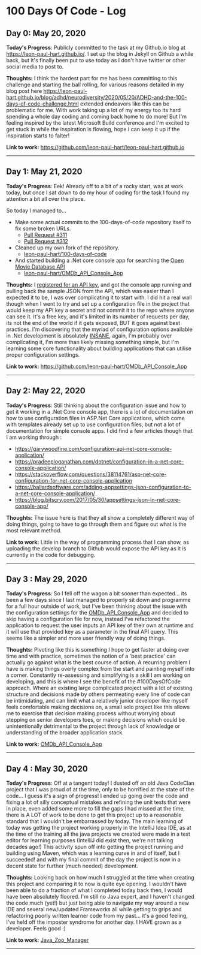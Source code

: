 # 100 Days Of Code - Log

## Day 0: May 20, 2020

**Today's Progress**: Publicly committed to the task at my Github.io blog at <https://leon-paul-hart.github.io/>. I set up the blog in Jekyll on Github a while back, but it's finally been put to use today as I don't have twitter or other social media to post to.

**Thoughts:** I think the hardest part for me has been committing to this challenge and starting the ball rolling, for various reasons detailed in my blog post here <https://leon-paul-hart.github.io/blog/adhd/neurodiversity/2020/05/20/ADHD-and-the-100-days-of-code-challenge.html> extended endeavors like this can be problematic for me. With work taking up a lot of my energy too its hard spending a whole day coding and coming back home to do more! But I'm feeling inspired by the latest Microsoft Build conference and I'm excited to get stuck in while the inspiration is flowing, hope I can keep it up if the inspiration starts to falter!

**Link to work:** <https://github.com/leon-paul-hart/leon-paul-hart.github.io>

---

## Day 1: May 21, 2020

**Today's Progress**: Eek! Already off to a bit of a rocky start, was at work today, but once I sat down to do my hour of coding for the task I found my attention a bit all over the place.

So today I managed to...

- Make some actual commits to the 100-days-of-code repository itself to fix some broken URLs.
  - [Pull Request #311](https://github.com/kallaway/100-days-of-code/commit/6335f2d99b36f7ae289d10ba025fd27331b5ff20)
  - [Pull Request #312](https://github.com/kallaway/100-days-of-code/commit/37d919a796f840f85d64140d742c96b4001d71b9)
- Cleaned up my own fork of the repository.
  - [leon-paul-hart/100-days-of-code](https://github.com/leon-paul-hart/100-days-of-code/commits/master)
- And started building a .Net core console app for searching the [Open Movie Database API](https://www.omdbapi.com/)
  - [leon-paul-hart/OMDb_API_Console_App](https://github.com/leon-paul-hart/OMDb_API_Console_App)

**Thoughts:** I [registered for an API key](https://www.omdbapi.com/apikey.aspx), and got the console app running and pulling back the sample JSON from the API, which was easier than I expected it to be, I was over complicating it to start with. I did hit a real wall though when I went to try and set up a configuration file in the project that would keep my API key a secret and not commit it to the repo where anyone can see it. It's a free key, and it's limited in its number of requests per day, its not the end of the world if it gets exposed, BUT it goes against best practices. I'm discovering that the myriad of configuration options available in .Net development is absolutely [INSANE](https://docs.microsoft.com/en-gb/dotnet/api/system.configuration?view=dotnet-plat-ext-3.1), again, I'm probably over complicating it, I'm more than likely missing something simple, but I'm learning some core functionality about building applications that can utilise proper configuration settings.

**Link to work:** <https://github.com/leon-paul-hart/OMDb_API_Console_App>

---

## Day 2: May 22, 2020

**Today's Progress**: Still thinking about the configuration issue and how to get it working in a .Net Core console app, there is a lot of documentation on how to use configuration files in ASP.Net Core applications, which come with templates already set up to use configuration files, but not a lot of documentation for simple console apps. I did find a few articles though that I am working through :

- <https://garywoodfine.com/configuration-api-net-core-console-application/>
- <https://pradeeploganathan.com/dotnet/configuration-in-a-net-core-console-application/>
- <https://stackoverflow.com/questions/38114761/asp-net-core-configuration-for-net-core-console-application>
- <https://ballardsoftware.com/adding-appsettings-json-configuration-to-a-net-core-console-application/>
- <https://blog.bitscry.com/2017/05/30/appsettings-json-in-net-core-console-app/>

**Thoughts:** The issue here is that they all show a completely different way of doing things, going to have to go through them and figure out what is the most relevant method.

**Link to work:** Little in the way of programming process that I can show, as uploading the develop branch to Github would expose the API key as it is currently in the code for debugging.

---

## Day 3 : May 29, 2020

**Today's Progress**: So I fell off the wagon a bit sooner than expected... its been a few days since I last managed to properly sit down and programme for a full hour outside of work, but I've been thinking about the issue with the configuration settings for the [OMDb_API_Console_App](https://github.com/leon-paul-hart/OMDb_API_Console_App) and decided to skip having a configuration file for now, instead I've refactored the application to request the user inputs an API key of their own at runtime and it will use that provided key as a parameter in the final API query. This seems like a simpler and more user friendly way of doing things.

**Thoughts:** Pivoting like this is something I hope to get faster at doing over time and with practice, sometimes the notion of a 'best practice' can actually go against what is the best course of action. A recurring problem I have is making things overly complex from the start and painting myself into a corner. Constantly re-assessing and simplifying is a skill I am working on developing, and this is where I see the benefit of the #100DaysOfCode approach. Where an existing large complicated project with a lot of existing structure and decisions made by others permeating every line of code can be intimidating, and can limit what a relatively junior developer like myself feels comfortable making decisions on, a small solo project like this allows me to exercise that decision making process without worrying about stepping on senior developers toes, or making decisions which could be unintentionally detrimental to the project through lack of knowledge or understanding of the broader application stack.

**Link to work:** [OMDb_API_Console_App](https://github.com/leon-paul-hart/OMDb_API_Console_App)

---

## Day 4 : May 30, 2020

**Today's Progress**: Off at a tangent today! I dusted off an old Java CodeClan project that I was proud of at the time, only to be horrified at the state of the code... I guess it's a sign of progress! I ended up going over the code and fixing a lot of silly conceptual mistakes and refining the unit tests that were in place, even added some more to fill the gaps I had missed at the time, there is A LOT of work to be done to get this project up to a reasonable standard that I wouldn't be embarrassed by today. The main learning of today was getting the project working properly in the IntelliJ Idea IDE, as at the time of the training all the java projects we created were made in a text editor for learning purposes (IntelliJ did exist then, we're not talking decades ago!) This activity spun off into getting the project running and building using Maven, which was a learning curve in and of itself, but I succeeded! and with my final commit of the day the project is now in a decent state for further (much needed) development.

**Thoughts:** Looking back on how much I struggled at the time when creating this project and comparing it to now is quite eye opening. I wouldn't have been able to do a fraction of what I completed today back then, I would have been absolutely floored. I'm still no Java expert, and I haven't changed the code much (yet!) but just being able to navigate my way around a new IDE and several new/updated Frameworks all while getting to grips and refactoring poorly written learner code from my past... it's a good feeling, I've held off the imposter syndrome for another day. I HAVE grown as a developer. Feels good :)

**Link to work:** [Java_Zoo_Manager](https://github.com/leon-paul-hart/Java_Zoo_Manager)

---
